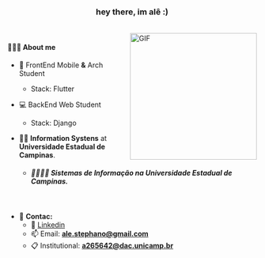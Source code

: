 <h3 align="center">hey there, im alê :)</h3>

<br/>

  <img align="right" alt="GIF" src="https://i.pinimg.com/originals/57/18/5d/57185d2176d7cbaebdb74c00ce1b9ebf.gif" width="256" height="256" />

   <h4>👨🏻‍💻 About me</h4>

- 📱 FrontEnd Mobile **&** Arch Student 
  - Stack: Flutter
- 💻 BackEnd Web Student
  - Stack: Django
   
- 👨‍🎓 **Information Systens** at **Universidade Estadual de Campinas**.
  - ##### 👨‍🎓🇧🇷 **Sistemas de Informação** na **Universidade Estadual de Campinas**.

<br/>

- 🔭 **Contac:** 
  - 🏢 [Linkedin](https://www.linkedin.com/in/alexandre-stephano-852ab717b/)
  - 📫 Email: **ale.stephano@gmail.com**
  - 📋 Institutional: **a265642@dac.unicamp.br**

<br/>
